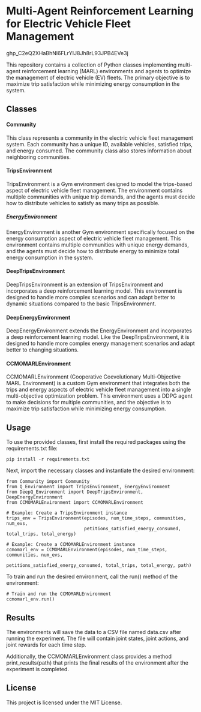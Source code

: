 # Multi-Agent Reinforcement Learning for Electric Vehicle Fleet Management
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

This repository contains a collection of Python classes implementing multi-agent reinforcement learning (MARL) environments and agents to optimize the management of electric vehicle (EV) fleets. The primary objective is to maximize trip satisfaction while minimizing energy consumption in the system.

## Classes
#### Community
This class represents a community in the electric vehicle fleet management system. Each community has a unique ID, available vehicles, satisfied trips, and energy consumed. The community class also stores information about neighboring communities.

#### TripsEnvironment
TripsEnvironment is a Gym environment designed to model the trips-based aspect of electric vehicle fleet management. The environment contains multiple communities with unique trip demands, and the agents must decide how to distribute vehicles to satisfy as many trips as possible.

##### EnergyEnvironment
EnergyEnvironment is another Gym environment specifically focused on the energy consumption aspect of electric vehicle fleet management. This environment contains multiple communities with unique energy demands, and the agents must decide how to distribute energy to minimize total energy consumption in the system.

#### DeepTripsEnvironment
DeepTripsEnvironment is an extension of TripsEnvironment and incorporates a deep reinforcement learning model. This environment is designed to handle more complex scenarios and can adapt better to dynamic situations compared to the basic TripsEnvironment.

#### DeepEnergyEnvironment
DeepEnergyEnvironment extends the EnergyEnvironment and incorporates a deep reinforcement learning model. Like the DeepTripsEnvironment, it is designed to handle more complex energy management scenarios and adapt better to changing situations.

#### CCMOMARLEnvironment
CCMOMARLEnvironment (Cooperative Coevolutionary Multi-Objective MARL Environment) is a custom Gym environment that integrates both the trips and energy aspects of electric vehicle fleet management into a single multi-objective optimization problem. This environment uses a DDPG agent to make decisions for multiple communities, and the objective is to maximize trip satisfaction while minimizing energy consumption.

## Usage
To use the provided classes, first install the required packages using the requirements.txt file:

```
pip install -r requirements.txt
```
Next, import the necessary classes and instantiate the desired environment:

```
from Community import Community
from Q_Environment import TripsEnvironment, EnergyEnvironment
from DeepQ_Environment import DeepTripsEnvironment, DeepEnergyEnvironment
from CCMOMARLEnvironment import CCMOMARLEnvironment

# Example: Create a TripsEnvironment instance
trips_env = TripsEnvironment(episodes, num_time_steps, communities, num_evs,
                             petitions_satisfied_energy_consumed, total_trips, total_energy)

# Example: Create a CCMOMARLEnvironment instance
ccmomarl_env = CCMOMARLEnvironment(episodes, num_time_steps, communities, num_evs,
                                   petitions_satisfied_energy_consumed, total_trips, total_energy, path)

```

To train and run the desired environment, call the run() method of the environment:
```
# Train and run the CCMOMARLEnvironment
ccmomarl_env.run()
```

## Results
The environments will save the data to a CSV file named data.csv after running the experiment. The file will contain joint states, joint actions, and joint rewards for each time step.

Additionally, the CCMOMARLEnvironment class provides a method print_results(path) that prints the final results of the environment after the experiment is completed.

## License
This project is licensed under the MIT License.